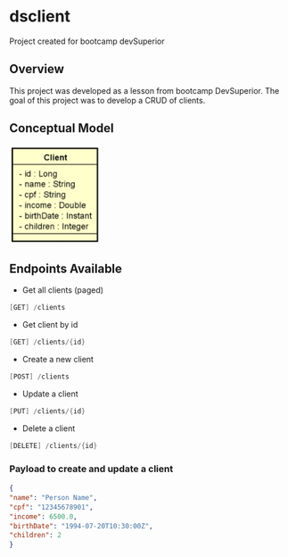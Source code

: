 # dsclient
Project created for bootcamp devSuperior

## Overview
This project was developed as a lesson from bootcamp DevSuperior. The goal of this project was to develop a CRUD of clients.

## Conceptual Model
![](https://github.com/matheeuspc/projectImages/blob/main/conceptual_model.png?raw=true)
## Endpoints Available
  * Get all clients (paged)
  ```java
  [GET] /clients
  ```
  * Get client by id
  ```java
  [GET] /clients/{id}
  ```
  * Create a new client
  ```java
  [POST] /clients
  ```
  * Update a client
  ```java
  [PUT] /clients/{id}
  ```
  * Delete a client
  ```java
  [DELETE] /clients/{id}
  ```
  
  ### Payload to create and update a client
  ```json
  {
  "name": "Person Name",
  "cpf": "12345678901",
  "income": 6500.0,
  "birthDate": "1994-07-20T10:30:00Z",
  "children": 2
}
  ```
